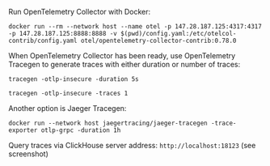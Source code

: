 Run OpenTelemetry Collector with Docker:

`docker run --rm --network host --name otel -p 147.28.187.125:4317:4317 -p 147.28.187.125:8888:8888 -v $(pwd)/config.yaml:/etc/otelcol-contrib/config.yaml otel/opentelemetry-collector-contrib:0.78.0`

When OpenTelemetry Collector has been ready, use OpenTelemetry Tracegen to generate traces with either duration or number of traces:

`tracegen -otlp-insecure -duration 5s`

`tracegen -otlp-insecure -traces 1`

Another option is Jaeger Tracegen:

`docker run --network host jaegertracing/jaeger-tracegen -trace-exporter otlp-grpc -duration 1h`

Query traces via ClickHouse server address: `http://localhost:18123` (see screenshot)

